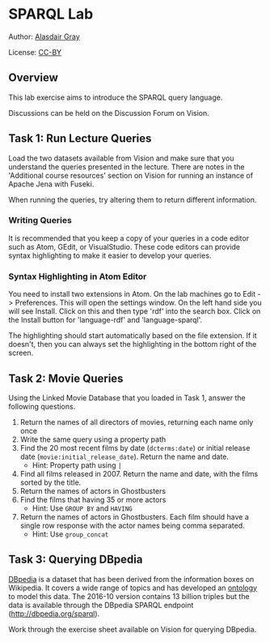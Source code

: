 # SPARQL Lab

Author: [Alasdair Gray](http://orcid.org/0000-0002-5711-4872)

License: [CC-BY](https://creativecommons.org/licenses/by/4.0/)

## Overview

This lab exercise aims to introduce the SPARQL query language.

Discussions can be held on the Discussion Forum on Vision.

## Task 1: Run Lecture Queries

Load the two datasets available from Vision and make sure that you understand the queries presented in the lecture. There are notes in the 'Additional course resources' section on Vision for running an instance of Apache Jena with Fuseki.

When running the queries, try altering them to return different information.

### Writing Queries

It is recommended that you keep a copy of your queries in a code editor such as Atom, GEdit, or VisualStudio. These code editors can provide syntax highlighting to make it easier to develop your queries.

### Syntax Highlighting in Atom Editor

You need to install two extensions in Atom. On the lab machines go to Edit -> Preferences. This will open the settings window. On the left hand side you will see Install. Click on this and then type 'rdf' into the search box. Click on the Install button for 'language-rdf' and 'language-sparql'.

The highlighting should start automatically based on the file extension. If it doesn't, then you can always set the highlighting in the bottom right of the screen. 

## Task 2: Movie Queries

Using the Linked Movie Database that you loaded in Task 1, answer the following questions.

1. Return the names of all directors of movies, returning each name only once
2. Write the same query using a property path
3. Find the 20 most recent films by date (`dcterms:date`) or initial release date (`movie:initial_release_date`). Return the name and date.
   - Hint: Property path using `|`
4. Find all films released in 2007. Return the name and date, with the films sorted by the title.
5. Return the names of actors in Ghostbusters
6. Find the films that having 35 or more actors
   - Hint: Use `GROUP BY` and `HAVING`
7. Return the names of actors in Ghostbusters. Each film should have a single row response with the actor names being comma separated.
   - Hint: Use `group_concat`

## Task 3: Querying DBpedia

[DBpedia](https://wiki.dbpedia.org/) is a dataset that has been derived from the information boxes on Wikipedia. It covers a wide range of topics and has developed an [ontology](http://downloads.dbpedia.org/2014/dbpedia_2014.owl.bz2) to model this data. The 2016-10 version contains 13 billion triples but the data is available through the DBpedia SPARQL endpoint (http://dbpedia.org/sparql).

Work through the exercise sheet available on Vision for querying DBpedia.
